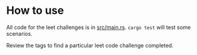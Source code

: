 # How to use
All code for the leet challenges is in [src/main.rs](src/main.rs). `cargo test` will test some scenarios.

Review the tags to find a particular leet code challenge completed.
